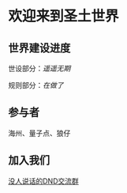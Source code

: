 # 欢迎来到圣土世界


## 世界建设进度

世设部分：*遥遥无期*

规则部分：*在做了*

## 参与者

海州、量子点、狼仔

## 加入我们

[没人说话的DND交流群](https://jq.qq.com/?_wv=1027&k=5Iu0KID "上东研·跑团的里技")